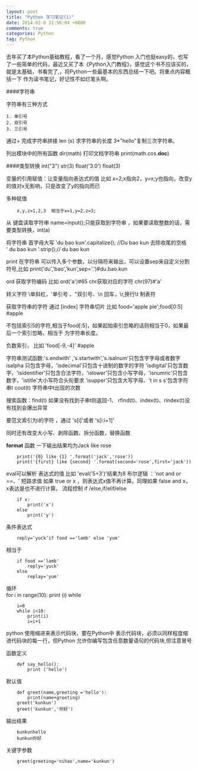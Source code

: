 ```yaml
---
layout: post
title: "Python 学习笔记(1)"
date: 2014-02-8 21:56:04 +0800
comments: true
categories: Python
tag: Python
---
```


去年买了本Python基础教程，看了一个月，感觉Python 入门也挺easy的，也写了一些简单的代码，最近又买了本《Python入门教程》，感觉这个书不应该买的，就是太基础，书看完了,，将Python一些最基本的东西总结一下吧。将重点内容概括一下 作为读书笔记，好记性不如烂笔头啊。

####字符串

字符串有三种方式 

	1. 单引号
	2. 双引号
	3. 三引号

通过+ 完成字符串拼接
len (s) 求字符串的长度
3*"hello"复制三次字符串。

列出模块中的所有函数 dir(math)
打印文档字符串 print(math.cos.__doc__)

####类型转换
		int("3")
		str(3)
		float('3.0')
		float(3)

变量的引用赋值：让变量指向表达式的值 比如 x=2;x指向2，y=x;y也指向，改变y的值对x无影响，只是改变了y的指向而已

多种赋值 

		x,y,z=1,2,3  相当于x=1,y=2,z=3;

从 键盘读取字符串 name=input();只能获取到字符串 ，如果要读取整数的话，需要类型转换，int(a)

将字符串 首字母大写 
		'du bao kun'.capitalize(); //Du bao kun
去除收尾的空格  
		'  du  bao  kun   '.strip();// du bao kun

print 在字符串  可以传入多个参数，以分隔符来输出，可以设置sep来自定义分割符号,比如  print('du','bao','kun',sep='.')#du.bao.kun

ord 获取字符编码 比如 ord('a')#65
chr获取对应的字符 chr(97)#'a'

转义字符  \\单斜杠，\'单引号 、\"双引号、\n 回车，\r,换行\t 制表符

获取字符串的字符 通过  [index] 
字符串切片  比如 
		food='apple pie';food[0:5] #apple

 不包括索引5的字符,相当于food[:5]，如果起始索引忽略的话则相当于0，如果最后一个索引忽略，相当于 为字符串长度。

负数索引， 比如 'food[-9,-4]' #apple

字符串测试函数:'s.endwith' ,'s.startwith','s.isalnum'只包含字字母或者数字isalpha 
只包含字母，'isdecimal'只包含十进制的数字的字符
'isdigital'只包含数字，'isidentifier'只包含合法字符，'islower'只包含小写字母，'isnumric'只包含数字，'istitle'大小写符合头衔要求
'isupper'只包含大写字母、't in s s'包含字符串t
cout(t) 字符串中t出现的次数

搜索函数：find(t) 如果没有找到子串t则返回-1、 rfind(t)、index(t)、rindex(t)没有找到会爆出异常

要范文索引为i的字符 ，通过 's[i]'或者 's[i:i+1]'

同时还有改变大小写、剥除函数、拆分函数，替换函数

**format**	函数 一下输出结果均为Jack like rose

		print('{0} like {1} '.format('jack','rose'))
		print('{first} like {second} '.format(second='rose',first='jack'))

eval可以解析 表达式的值 比如 'eval('5+3')'结果为8
布尔逻辑 ：'not  and  or    ==、'
短路求值  如果 true or  x ，则表达式x值不再计算。同理如果 false and x，x表达是也不进行计算。
流程控制  if /else,if/elif/else

		if x:
		    print('x')
		else
		    print('y')
条件表达式

		reply=‘yuck’if food =='lamb' else 'yum'
相当于

		if food =='lamb'
		    reply='yuck'
		else
		    replay='yum'

循环  
		for i in range(10):
		      print (i)
while 

		i=0
		while i<10:
			print(i)
			i=i+1

python 使用缩进来表示代码块，要在Python中 表示代码块，必须以同样程度缩进代码块的每一行，但Python 允许你编写包含任意数量语句的代码块,但注意冒号

函数定义 

	    def say_hello():
	        print ('hello')
默认值

		def greet(name,greeting ='hello'):
		    print(name+greeting)
		greet('kunkun')
		greet('kunkun','你好')
输出结果 

	    kunkunhello
	    kunkun你好
关键字参数

		greet(greeting='nihao',name='kunkun')



